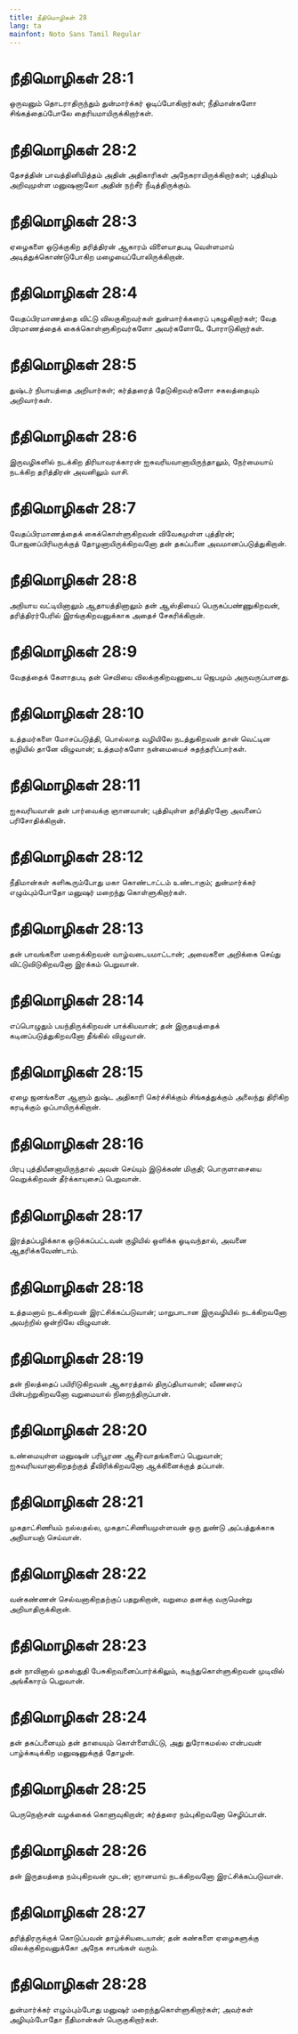 ```yaml
---
title: நீதிமொழிகள் 28
lang: ta
mainfont: Noto Sans Tamil Regular
---
```


# நீதிமொழிகள் 28:1

ஒருவனும் தொடராதிருந்தும் துன்மார்க்கர் ஓடிப்போகிறார்கள்; நீதிமான்களோ சிங்கத்தைப்போலே தைரியமாயிருக்கிறார்கள்.

# நீதிமொழிகள் 28:2

தேசத்தின் பாவத்தினிமித்தம் அதின் அதிகாரிகள் அநேகராயிருக்கிறார்கள்; புத்தியும் அறிவுமுள்ள மனுஷனாலோ அதின் நற்சீர் நீடித்திருக்கும்.

# நீதிமொழிகள் 28:3

ஏழைகளை ஒடுக்குகிற தரித்திரன் ஆகாரம் விளையாதபடி வெள்ளமாய் அடித்துக்கொண்டுபோகிற மழையைப்போலிருக்கிறான்.

# நீதிமொழிகள் 28:4

வேதப்பிரமாணத்தை விட்டு விலகுகிறவர்கள் துன்மார்க்கரைப் புகழுகிறார்கள்; வேத பிரமாணத்தைக் கைக்கொள்ளுகிறவர்களோ அவர்களோடே போராடுகிறார்கள்.

# நீதிமொழிகள் 28:5

துஷ்டர் நியாயத்தை அறியார்கள்; கர்த்தரைத் தேடுகிறவர்களோ சகலத்தையும் அறிவார்கள்.

# நீதிமொழிகள் 28:6

இருவழிகளில் நடக்கிற திரியாவரக்காரன் ஐசுவரியவானாயிருந்தாலும், நேர்மையாய் நடக்கிற தரித்திரன் அவனிலும் வாசி.

# நீதிமொழிகள் 28:7

வேதப்பிரமாணத்தைக் கைக்கொள்ளுகிறவன் விவேகமுள்ள புத்திரன்; போஜனப்பிரியருக்குத் தோழனாயிருக்கிறவனோ தன் தகப்பனை அவமானப்படுத்துகிறான்.

# நீதிமொழிகள் 28:8

அநியாய வட்டியினாலும் ஆதாயத்தினாலும் தன் ஆஸ்தியைப் பெருகப்பண்ணுகிறவன், தரித்திரர்பேரில் இரங்குகிறவனுக்காக அதைச் சேகரிக்கிறான்.

# நீதிமொழிகள் 28:9

வேதத்தைக் கேளாதபடி தன் செவியை விலக்குகிறவனுடைய ஜெபமும் அருவருப்பானது.

# நீதிமொழிகள் 28:10

உத்தமர்களை மோசப்படுத்தி, பொல்லாத வழியிலே நடத்துகிறவன் தான் வெட்டின குழியில் தானே விழுவான்; உத்தமர்களோ நன்மையைச் சுதந்தரிப்பார்கள்.

# நீதிமொழிகள் 28:11

ஐசுவரியவான் தன் பார்வைக்கு ஞானவான்; புத்தியுள்ள தரித்திரனோ அவனைப் பரிசோதிக்கிறான்.

# நீதிமொழிகள் 28:12

நீதிமான்கள் களிகூரும்போது மகா கொண்டாட்டம் உண்டாகும்; துன்மார்க்கர் எழும்பும்போதோ மனுஷர் மறைந்து கொள்ளுகிறார்கள்.

# நீதிமொழிகள் 28:13

தன் பாவங்களை மறைக்கிறவன் வாழ்வடையமாட்டான்; அவைகளை அறிக்கை செய்து விட்டுவிடுகிறவனோ இரக்கம் பெறுவான்.

# நீதிமொழிகள் 28:14

எப்பொழுதும் பயந்திருக்கிறவன் பாக்கியவான்; தன் இருதயத்தைக் கடினப்படுத்துகிறவனோ தீங்கில் விழுவான்.

# நீதிமொழிகள் 28:15

ஏழை ஜனங்களை ஆளும் துஷ்ட அதிகாரி கெர்ச்சிக்கும் சிங்கத்துக்கும் அலைந்து திரிகிற கரடிக்கும் ஒப்பாயிருக்கிறான்.

# நீதிமொழிகள் 28:16

பிரபு புத்தியீனனாயிருந்தால் அவன் செய்யும் இடுக்கண் மிகுதி; பொருளாசையை வெறுக்கிறவன் தீர்க்காயுசைப் பெறுவான்.

# நீதிமொழிகள் 28:17

இரத்தப்பழிக்காக ஒடுக்கப்பட்டவன் குழியில் ஒளிக்க ஓடிவந்தால், அவனை ஆதரிக்கவேண்டாம்.

# நீதிமொழிகள் 28:18

உத்தமனாய் நடக்கிறவன் இரட்சிக்கப்படுவான்; மாறுபாடான இருவழியில் நடக்கிறவனோ அவற்றில் ஒன்றிலே விழுவான்.

# நீதிமொழிகள் 28:19

தன் நிலத்தைப் பயிரிடுகிறவன் ஆகாரத்தால் திருப்தியாவான்; வீணரைப் பின்பற்றுகிறவனோ வறுமையால் நிறைந்திருப்பான்.

# நீதிமொழிகள் 28:20

உண்மையுள்ள மனுஷன் பரிபூரண ஆசீர்வாதங்களைப் பெறுவான்; ஐசுவரியவானாகிறதற்குத் தீவிரிக்கிறவனோ ஆக்கினைக்குத் தப்பான்.

# நீதிமொழிகள் 28:21

முகதாட்சிணியம் நல்லதல்ல, முகதாட்சிணியமுள்ளவன் ஒரு துண்டு அப்பத்துக்காக அநியாயஞ் செய்வான்.

# நீதிமொழிகள் 28:22

வன்கண்ணன் செல்வனாகிறதற்குப் பதறுகிறான், வறுமை தனக்கு வருமென்று அறியாதிருக்கிறான்.

# நீதிமொழிகள் 28:23

தன் நாவினால் முகஸ்துதி பேசுகிறவனைப்பார்க்கிலும், கடிந்துகொள்ளுகிறவன் முடிவில் அங்கீகாரம் பெறுவான்.

# நீதிமொழிகள் 28:24

தன் தகப்பனையும் தன் தாயையும் கொள்ளையிட்டு, அது துரோகமல்ல என்பவன் பாழ்க்கடிக்கிற மனுஷனுக்குத் தோழன்.

# நீதிமொழிகள் 28:25

பெருநெஞ்சன் வழக்கைக் கொளுவுகிறான்; கர்த்தரை நம்புகிறவனோ செழிப்பான்.

# நீதிமொழிகள் 28:26

தன் இருதயத்தை நம்புகிறவன் மூடன்; ஞானமாய் நடக்கிறவனோ இரட்சிக்கப்படுவான்.

# நீதிமொழிகள் 28:27

தரித்திரருக்குக் கொடுப்பவன் தாழ்ச்சியடையான்; தன் கண்களை ஏழைகளுக்கு விலக்குகிறவனுக்கோ அநேக சாபங்கள் வரும்.

# நீதிமொழிகள் 28:28

துன்மார்க்கர் எழும்பும்போது மனுஷர் மறைந்துகொள்ளுகிறார்கள்; அவர்கள் அழியும்போதோ நீதிமான்கள் பெருகுகிறார்கள்.

